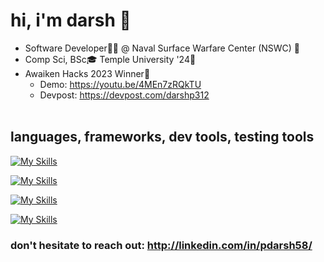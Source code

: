 # hi, i'm darsh 👋
 *  Software Developer👨‍💻 @ Naval Surface Warfare Center (NSWC) 🏢
 *  Comp Sci, BSc🎓 Temple University '24🦉
 *  Awaiken Hacks 2023 Winner🎉
    - Demo: https://youtu.be/4MEn7zRQkTU
    - Devpost: https://devpost.com/darshp312 <br><br>

## languages, frameworks, dev tools, testing tools

[![My Skills](https://skillicons.dev/icons?i=python,java,typescript,javascript,cs,cpp,r,c&perline=20)](https://skillicons.dev)

[![My Skills](https://skillicons.dev/icons?i=pytorch,tensorflow,react,nextjs,django,nodejs,expressjs,tailwindcss,fastapi,flask&perline=20)](https://skillicons.dev)

[![My Skills](https://skillicons.dev/icons?i=aws,azure,git,kali,docker,npm,linux,apple,windows&perline=20)](https://skillicons.dev)

[![My Skills](https://skillicons.dev/icons?i=mysql,mongodb,firebase,&perline=20)](https://skillicons.dev)



### don't hesitate to reach out: http://linkedin.com/in/pdarsh58/









